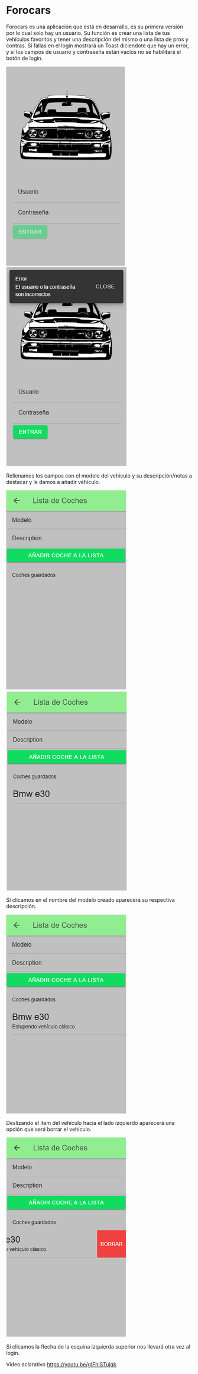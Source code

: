 # Forocars
Forocars es una aplicación que está en desarrallo, es su primera versión por lo cual solo hay un usuario. Su función es crear una lista de tus vehículos favoritos y tener una descripción del mismo o una lista de pros y contras.
Si fallas en el login mostrará un Toast diciendote que hay un error, y si los campos de usuario y contraseña están vacíos no se habilitará el botón de login.

<img src="imagenes/1.png"> <img src="imagenes/2.png">

Rellenamos los campos con el modelo del vehículo y su descripción/notas a destacar y le damos a añadir vehículo.

<img src="imagenes/3.png"><img src="imagenes/4.png">

Si clicamos en el nombre del modelo creado aparecerá su respectiva descripción.

<img src="imagenes/5.png">

Deslizando el item del vehículo hacia el lado izquierdo aparecerá una opción que será borrar el vehículo.

<img src="imagenes/6.png">

Si clicamos la flecha de la esquina izquierda superior nos llevará otra vez al login.

Vídeo aclarativo https://youtu.be/gIFhiSTujqk.
